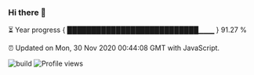 ### Hi there 👋

⏳ Year progress { ███████████████████████████▁▁▁ } 91.27 %

⏰ Updated on Mon, 30 Nov 2020 00:44:08 GMT with JavaScript.

![build](https://github.com/shenxianpeng/shenxianpeng/workflows/build/badge.svg) ![Profile views](https://gpvc.arturio.dev/shenxianpeng)
